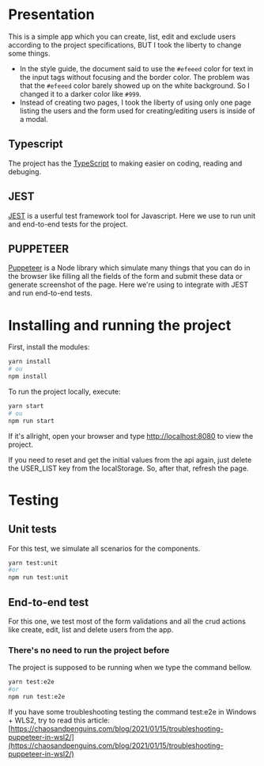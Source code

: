 # Presentation
This is a simple app which you can create, list, edit and exclude users according to the project specifications, BUT I took the liberty to change some things.

- In the style guide, the document said to use the `#efeeed` color for text in the input tags without focusing and the border color. The problem was that the `#efeeed` color barely showed up on the white background. So I changed it to a darker color like `#999`.
- Instead of creating two pages, I took the liberty of using only one page listing the users and the form used for creating/editing users is inside of a modal.

## Typescript
The project has the [TypeScript](https://www.typescriptlang.org/) to making easier on coding, reading and debuging.

## JEST
[JEST](https://jestjs.io/) is a userful test framework tool for Javascript. Here we use to run unit and end-to-end tests for the project.

## PUPPETEER
[Puppeteer](https://pptr.dev/) is a Node library which simulate many things that you can do in the browser like filling all the fields of the form and submit these data or generate screenshot of the page. Here we're using to integrate with JEST and run end-to-end tests.

# Installing and running the project

First, install the modules:

```bash
yarn install
# ou
npm install
```

To run the project locally, execute:

```bash
yarn start
# ou
npm run start
```

If it's allright, open your browser and type [http://localhost:8080](http://localhost:8080) to view the project.

If you need to reset and get the initial values from the api again, just delete the USER_LIST key from the localStorage. So, after that, refresh the page.

# Testing
## Unit tests
For this test, we simulate all scenarios for the components.

```bash
yarn test:unit
#or
npm run test:unit
```

## End-to-end test
For this one, we test most of the form validations and all the crud actions like create, edit, list and delete users from the app.

### There's no need to run the project before
The project is supposed to be running when we type the command bellow.

```bash
yarn test:e2e
#or
npm run test:e2e
```

If you have some troubleshooting testing the command test:e2e in Windows + WLS2, try to read this article: [https://chaosandpenguins.com/blog/2021/01/15/troubleshooting-puppeteer-in-wsl2/](https://chaosandpenguins.com/blog/2021/01/15/troubleshooting-puppeteer-in-wsl2/)